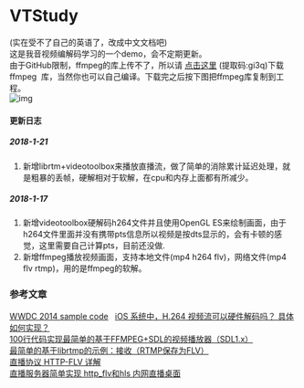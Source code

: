 # VTStudy
(实在受不了自己的英语了，改成中文文档吧)  
这是我音视频编解码学习的一个demo，会不定期更新。  
由于GitHub限制，ffmpeg的库上传不了，所以请 [点击这里](https://pan.baidu.com/s/1eTV59gm) (提取码:gi3q)下载ffmpeg
  库，当然你也可以自己编译。下载完之后按下图把ffmpeg库复制到工程。  
![img](http://out3mnggr.bkt.clouddn.com/QQ20180122-160052@2x.png?v=123)  
#### 更新日志
##### 2018-1-21
1. 新增librtm+videotoolbox来播放直播流，做了简单的消除累计延迟处理，就是粗暴的丢帧，硬解相对于软解，在cpu和内存上面都有所减少。  
##### 2018-1-17
1. 新增videotoolbox硬解码h264文件并且使用OpenGL ES来绘制画面，由于h264文件里面并没有携带pts信息所以视频是按dts显示的，会有卡顿的感觉，这里需要自己计算pts，目前还没做.
2. 新增ffmpeg播放视频画面，支持本地文件(mp4 h264 flv)，网络文件(mp4 flv rtmp)，用的是ffmpeg的软解。  

### 参考文章
[WWDC 2014 sample code](https://github.com/master-nevi/WWDC-2014/tree/master/Using%20video%20toolbox%20to%20decode%20compressed%20sample%20buffers)   
[iOS 系统中，H.264 视频流可以硬件解码吗？ 具体如何实现？](https://www.zhihu.com/question/20692215)   
[100行代码实现最简单的基于FFMPEG+SDL的视频播放器（SDL1.x）](http://blog.csdn.net/leixiaohua1020/article/details/8652605)  
[最简单的基于librtmp的示例：接收（RTMP保存为FLV）](http://blog.csdn.net/leixiaohua1020/article/details/42104893)  
[直播协议 HTTP-FLV 详解](http://akagi201.org/post/http-flv-explained/)  
[直播服务器简单实现 http_flv和hls 内网直播桌面](http://www.cnblogs.com/luconsole/p/6079534.html)  
